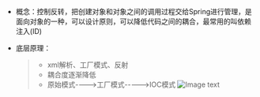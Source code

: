 - 概念：控制反转，把创建对象和对象之间的调用过程交给Spring进行管理，是面向对象的一种，可以设计原则，可以降低代码之间的耦合，最常用的叫依赖注入(ID)

- 底层原理：
     >- xml解析、工厂模式、反射<br /> 
     >- 耦合度逐渐降低<br />
     >- 原始模式---->工厂模式----->IOC模式
![Image text](https://gitee.com/songhe1122/java-framework/raw/master/%E5%9B%BE%E7%89%87/1655805598765-6012cb90-244b-4199-ad0d-fbde6be57123.png)